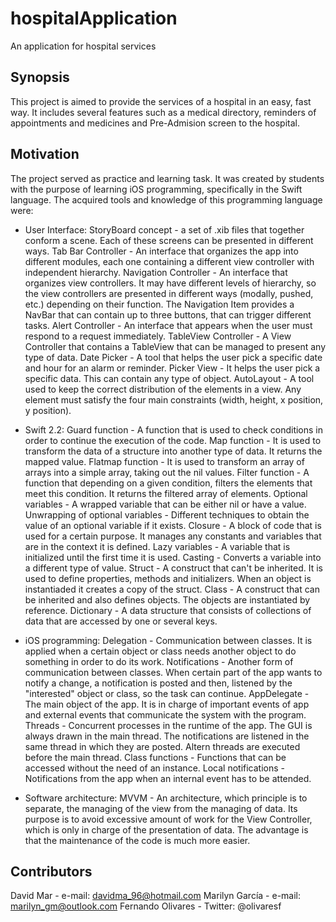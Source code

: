 # hospitalApplication
An application for hospital services 

## Synopsis

This project is aimed to provide the services of a hospital in an easy, fast way. It includes several features such as a medical directory, reminders of appointments and medicines and Pre-Admision screen to the hospital. 

## Motivation

The project served as practice and learning task. It was created by students with the purpose of learning iOS programming, specifically in the Swift language.
The acquired tools and knowledge of this programming language were:
- User Interface: StoryBoard concept - a set of .xib files that together conform a scene. Each of these screens can be presented in different ways.
Tab Bar Controller - An interface that organizes the app into different modules, each one containing a different view controller with independent hierarchy.
Navigation Controller - An interface that organizes view controllers. It may have different levels of hierarchy, so the view controllers are presented in 					  different ways (modally, pushed, etc.) depending on their function. The Navigation Item provides a NavBar that can contain up to three buttons, that can  				         trigger different tasks.
Alert Controller - An interface that appears when the user must respond to a request immediately. 
TableView Controller - A View Controller that contains a TableView that can be managed to present any type of data.
Date Picker - A tool that helps the user pick a specific date and hour for an alarm or reminder.
Picker View - It helps the user pick a specific data. This can contain any type of object.
AutoLayout - A tool used to keep the correct distribution of the elements in a view. Any element must satisfy the four main constraints (width, height, x position, y position).

- Swift 2.2: Guard function - A function that is used to check conditions in order to continue the execution of the code. 
Map function - It is used to transform the data of a structure into another type of data. It returns the mapped value. 
Flatmap function - It is used to transform an array of arrays into a simple array, taking out the nil values.
Filter function - A function that depending on a given condition, filters the elements that meet this condition. It returns the filtered array of elements.
Optional variables -  A wrapped variable that can be either nil or have a value.
Unwrapping of optional variables - Different techniques to obtain the value of an optional variable if it exists.
Closure - A block of code that is used for a certain purpose. It manages any constants and variables that are in the context it is defined.
Lazy variables - A variable that is initialized until the first time it is used.
Casting - Converts a variable into a different type of value.
Struct - A construct that can't be inherited. It is used to define properties, methods and initializers. When an object is instantiaded it creates a copy of the 				 struct.
Class - A construct that can be inherited and also defines objects. The objects are instantiated by reference.
Dictionary - A data structure that consists of collections of data that are accessed by one or several keys.

- iOS programming: Delegation - Communication between classes. It is applied when a certain object or class needs another object to do something in order
to do its work. 
Notifications - Another form of communication between classes. When certain part of the app wants to notify a change, a notification is posted and then, listened by the "interested" object or class, so the task can continue.
AppDelegate - The main object of the app. It is in charge of important events of app and external events that communicate the system with the program.
Threads - Concurrent processes in the runtime of the app. The GUI is always drawn in the main thread. The notifications are listened in the same thread in which they are posted. Altern threads are executed before the main thread.
Class functions - Functions that can be accessed without the need of an instance. 
Local notifications - Notifications from the app when an internal event has to be attended.

- Software architecture: MVVM - An architecture, which principle is to separate, the managing of the view from the managing of data. Its purpose is to 	avoid excessive amount of work for the 			  View Controller, which is only in charge of the presentation of data. The advantage is that the maintenance of the code is much more easier. 


## Contributors

David Mar - e-mail: davidma_96@hotmail.com
Marilyn García - e-mail: marilyn_gm@outlook.com
Fernando Olivares - Twitter: @olivaresf

